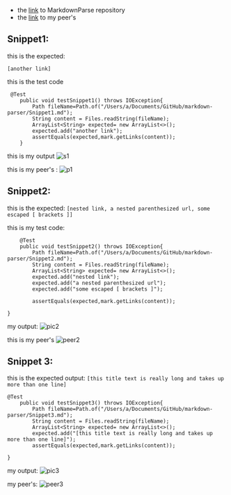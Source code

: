 
- the [link](https://github.com/hahacen/markdown-parser) to MarkdownParse repository
- the [link](https://github.com/MichaelYe48/markdown-parser) to my peer's 

## Snippet1:

this is the expected:

```[another link]```


this is the test code
```
 @Test
    public void testSnippet1() throws IOException{
        Path fileName=Path.of("/Users/a/Documents/GitHub/markdown-parser/Snippet1.md");
        String content = Files.readString(fileName);
        ArrayList<String> expected= new ArrayList<>();
        expected.add("another link");
        assertEquals(expected,mark.getLinks(content));
    }
```
this is my output
![s1](1281653288921_.pic.jpg)

this is my peer's :
![p1](s1.jpg)

## Snippet2:
 this is the expected:
 ```[nested link, a nested parenthesized url, some escaped [ brackets ]]```

this is my test code:
```
    @Test
    public void testSnippet2() throws IOException{
        Path fileName=Path.of("/Users/a/Documents/GitHub/markdown-parser/Snippet2.md");
        String content = Files.readString(fileName);
        ArrayList<String> expected= new ArrayList<>();
        expected.add("nested link");
        expected.add("a nested parenthesized url");
        expected.add("some escaped [ brackets ]");

        assertEquals(expected,mark.getLinks(content));

}
```
my output:
![pic2](1291653289178_.pic.jpg)

this is my peer's
![peer2](peer2.jpg)
## Snippet 3:

this is the expected output:
```[this title text is really long and takes up more than one line]```

```
@Test
    public void testSnippet3() throws IOException{
        Path fileName=Path.of("/Users/a/Documents/GitHub/markdown-parser/Snippet3.md");
        String content = Files.readString(fileName);
        ArrayList<String> expected= new ArrayList<>();
        expected.add("[this title text is really long and takes up more than one line]");
        assertEquals(expected,mark.getLinks(content));

}
```
my output:
![pic3](1301653289299_.pic.jpg)

my peer's:
![peer3](peer3.jpg)